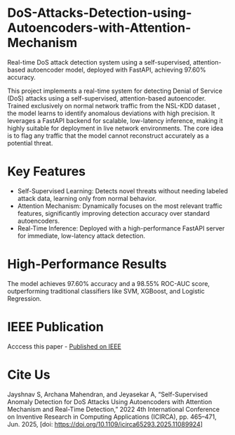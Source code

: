 # DoS-Attacks-Detection-using-Autoencoders-with-Attention-Mechanism
Real-time DoS attack detection system using a self-supervised, attention-based autoencoder model, deployed with FastAPI, achieving 97.60% accuracy.

This project implements a real-time system for detecting Denial of Service (DoS) attacks using a self-supervised, attention-based autoencoder. Trained exclusively on normal network traffic from the NSL-KDD dataset , the model learns to identify anomalous deviations with high precision. It leverages a FastAPI backend for scalable, low-latency inference, making it highly suitable for deployment in live network environments. The core idea is to flag any traffic that the model cannot reconstruct accurately as a potential threat.


# Key Features

- Self-Supervised Learning: Detects novel threats without needing labeled attack data, learning only from normal behavior.
- Attention Mechanism: Dynamically focuses on the most relevant traffic features, significantly improving detection accuracy over standard autoencoders.
- Real-Time Inference: Deployed with a high-performance FastAPI server for immediate, low-latency attack detection.

# High-Performance Results
The model achieves 97.60% accuracy and a 98.55% ROC-AUC score, outperforming traditional classifiers like SVM, XGBoost, and Logistic Regression.

# IEEE Publication
Acccess this paper - [Published on IEEE](https://www.researchgate.net/publication/394187505_Self-Supervised_Anomaly_Detection_for_DoS_Attacks_Using_Autoencoders_with_Attention_Mechanism_and_Real-Time_Detection)

# Cite Us
Jayshnav S, Archana Mahendran, and Jeyasekar A, “Self-Supervised Anomaly Detection for DoS Attacks Using Autoencoders with Attention Mechanism and Real-Time Detection,” 2022 4th International Conference on Inventive Research in Computing Applications (ICIRCA), pp. 465–471, Jun. 2025, [doi: https://doi.org/10.1109/icirca65293.2025.11089924]
